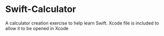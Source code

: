 # Swift-Calculator
A calculator creation exercise to help learn Swift.
Xcode file is included to allow it to be opened in Xcode
